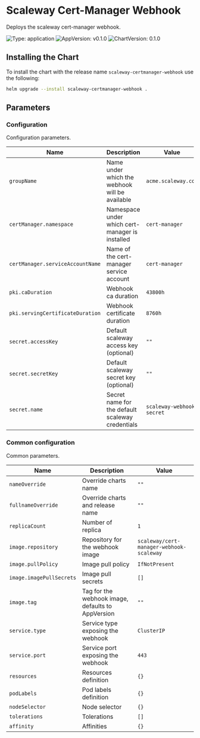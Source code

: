 # Scaleway Cert-Manager Webhook

Deploys the scaleway cert-manager webhook.

![Type: application](https://img.shields.io/badge/Type-application-informational?style=flat-square) ![AppVersion: v0.1.0](https://img.shields.io/badge/AppVersion-v0.1.0-informational?style=flat-square) ![ChartVersion: 0.1.0](https://img.shields.io/badge/ChartVersion-0.1.0-informational?style=flat-square)

## Installing the Chart

To install the chart with the release name `scaleway-certmanager-webhook` use the following:

```sh
helm upgrade --install scaleway-certmanager-webhook .
```

## Parameters

### Configuration

Configuration parameters.

| Name                             | Description                                      | Value                     |
| -------------------------------- | ------------------------------------------------ | ------------------------- |
| `groupName`                      | Name under which the webhook will be available   | `acme.scaleway.com`       |
| `certManager.namespace`          | Namespace under which cert-manager is installed  | `cert-manager`            |
| `certManager.serviceAccountName` | Name of the cert-manager service account         | `cert-manager`            |
| `pki.caDuration`                 | Webhook ca duration                              | `43800h`                  |
| `pki.servingCertificateDuration` | Webhook certificate duration                     | `8760h`                   |
| `secret.accessKey`               | Default scaleway access key (optional)           | `""`                      |
| `secret.secretKey`               | Default scaleway secret key (optional)           | `""`                      |
| `secret.name`                    | Secret name for the default scaleway credentials | `scaleway-webhook-secret` |


### Common configuration

Common parameters.

| Name                     | Description                                       | Value                                    |
| ------------------------ | ------------------------------------------------- | ---------------------------------------- |
| `nameOverride`           | Override charts name                              | `""`                                     |
| `fullnameOverride`       | Override charts and release name                  | `""`                                     |
| `replicaCount`           | Number of replica                                 | `1`                                      |
| `image.repository`       | Repository for the webhook image                  | `scaleway/cert-manager-webhook-scaleway` |
| `image.pullPolicy`       | Image pull policy                                 | `IfNotPresent`                           |
| `image.imagePullSecrets` | Image pull secrets                                | `[]`                                     |
| `image.tag`              | Tag for the webhook image, defaults to AppVersion | `""`                                     |
| `service.type`           | Service type exposing the webhook                 | `ClusterIP`                              |
| `service.port`           | Service port exposing the webhook                 | `443`                                    |
| `resources`              | Resources definition                              | `{}`                                     |
| `podLabels`              | Pod labels definition                             | `{}`                                     |
| `nodeSelector`           | Node selector                                     | `{}`                                     |
| `tolerations`            | Tolerations                                       | `[]`                                     |
| `affinity`               | Affinities                                        | `{}`                                     |

